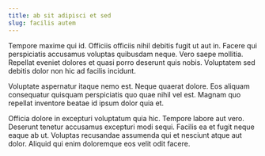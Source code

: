 ```yaml
---
title: ab sit adipisci et sed
slug: facilis autem
---
```


Tempore maxime qui id. Officiis officiis nihil debitis fugit ut aut in. Facere qui perspiciatis accusamus voluptas quibusdam neque. Vero saepe mollitia. Repellat eveniet dolores et quasi porro deserunt quis nobis. Voluptatem sed debitis dolor non hic ad facilis incidunt.

Voluptate aspernatur itaque nemo est. Neque quaerat dolore. Eos aliquam consequatur quisquam perspiciatis quo quae nihil vel est. Magnam quo repellat inventore beatae id ipsum dolor quia et.

Officia dolore in excepturi voluptatum quia hic. Tempore labore aut vero. Deserunt tenetur accusamus excepturi modi sequi. Facilis ea et fugit neque eaque ab ut. Voluptas recusandae assumenda qui et nesciunt atque aut dolor. Aliquid qui enim doloremque eos velit odit facere.
